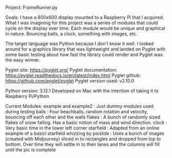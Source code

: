 Project: FrameRunner.py

Goals: I have a 800x600 display mounted to a Raspberry Pi that I acquired.  What I was imagining for this project was a series of modules that could cycle on the display over time.  Each module would be unique and graphical in nature.  Bouncing balls, a clock, something with images, etc.

The target language was Python because I don't know it well.  I looked around for a graphics library that was lightweight and landed on Pyglet with some basic testing about how fast the library could render and Pyglet was the easy winner.

Pyglet site: https://pyglet.org/
Pyglet documentation: https://pyglet.readthedocs.io/en/latest/index.html
Pyglet github: https://github.com/pyglet/pyglet
Pyglet version used: v2.10.0

Python version: 3.12.1
Developed on Mac with the intention of taking it to Raspberry Pi/Python

Current Modules:
example and example2 : Just dummy modules used during testing
balls : Four beachballs, random rotation and velocity, bouncing off each other and the walls
flakes : A bunch of randomly sized flakes of snow falling.  Has a basic notion of mass and wind direction.
clock : Very basic time in the lower left corner
starfield : Adapted from an online example of a basicl starfield whizzing by
picslide : Uses a bunch of images (created with Midjourney) sliced in to rectangles and dropped from top to bottom.  Over time they will settle in to their lanes and the columns will fill until the pic is complete



